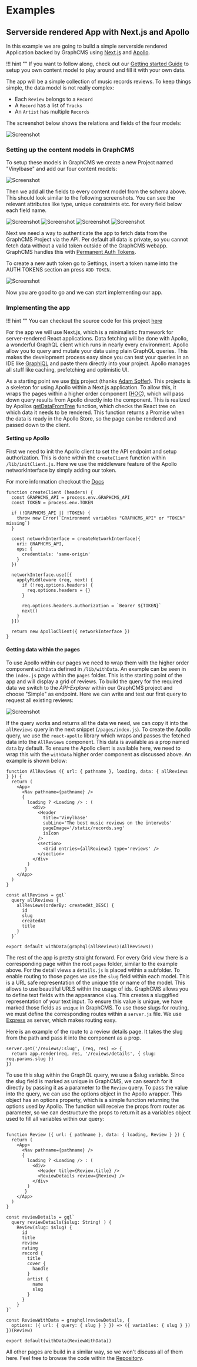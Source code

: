 # Examples

## Serverside rendered App with Next.js and Apollo

In this example we are going to build a simple serverside rendered Application backed by GraphCMS using [Next.js](https://zeit.co/) and [Apollo](http://www.apollodata.com/).

!!! hint ""
    If you want to follow along, check out our [Getting started Guide](Getting_Started) to setup you own content model to play around and fill it with your own data.


The app will be a simple collection of music records reviews. To keep things simple, the data model is not really complex:

* Each `Review` belongs to a `Record`
* A `Record` has a list of `Tracks`
* An `Artist` has multiple `Records`

The screenshot below shows the relations and fields of the four models:

![Screenshot](img/examples/vinylbase/schema.png)

### Setting up the content models in GraphCMS

To setup these models in GraphCMS we create a new Project named "Vinylbase" and add our four content models:

![Screenshot](img/examples/vinylbase/models.png)

Then we add all the fields to every content model from the schema above. This should look similar to the following screenshots.
You can see the relevant attributes like type, unique constraints etc. for every field below each field name.

![Screenshot](img/examples/vinylbase/fields_record.png)
![Screenshot](img/examples/vinylbase/fields_review.png)
![Screenshot](img/examples/vinylbase/fields_track.png)
![Screenshot](img/examples/vinylbase/fields_artist.png)

Next we need a way to authenticate the app to fetch data from the GraphCMS Project via the API. Per default all data is private, so you cannot fetch data without a valid token outside of the GraphCMS webapp.
GraphCMS handles this with [Permanent Auth Tokens](permanent-auth-tokens).

To create a new auth token go to Settings, insert a token name into the AUTH TOKENS section an press `ADD TOKEN`.

![Screenshot](img/examples/vinylbase/create_token.png)

Now you are good to go and we can start implementing our app.

### Implementing the app


!!! hint ""
    You can checkout the source code for this project [here](https://github.com/GraphCMS/Vinylbase)

For the app we will use Next.js, which is a minimalistic framework for server-rendered React applications.
Data fetching will be done with Apollo, a wonderful GraphQL client which runs in nearly every environment.
Apollo allow you to query and mutate your data using plain GraphQL queries. This makes the development process easy since you can test your queries in an IDE like [GraphiQL](https://github.com/graphql/graphiql) and paste them directly into your project. Apollo manages all stuff like caching, prefetching and optimistic UI.

As a starting point we use [this](https://github.com/ads1018/next-apollo-example) project (thanks [Adam Soffer](http://twitter.com/adamSoffer)).
This projects is a skeleton for using Apollo within a Next.js application. To allow this, it wraps the pages within a higher order component ([HOC](https://facebook.github.io/react/docs/higher-order-components.html)), which will pass down query results from Apollo directly into the component. This is realized by Apollos [getDataFromTree](http://dev.apollodata.com/react/server-side-rendering.html#getDataFromTree) function, which checks the React tree on which data it needs to be rendered. This function returns a Promise when the data is ready in the Apollo Store, so the page can be rendered and passed down to the client.

#### Setting up Apollo

First we need to init the Apollo client to set the API endpoint and setup authorization. This is done within the `createClient` function within `/lib/initClient.js`.
Here we use the middleware feature of the Apollo networkInterface by simply adding our token.

For more information checkout the [Docs](http://dev.apollodata.com/react/auth.html)

```
function createClient (headers) {
  const GRAPHCMS_API = process.env.GRAPHCMS_API
  const TOKEN = process.env.TOKEN

  if (!GRAPHCMS_API || !TOKEN) {
    throw new Error(`Environment variables "GRAPHCMS_API" or "TOKEN" missing`)
  }

  const networkInterface = createNetworkInterface({
    uri: GRAPHCMS_API,
    ops: {
      credentials: 'same-origin'
    }
  })

  networkInterface.use([{
    applyMiddleware (req, next) {
      if (!req.options.headers) {
        req.options.headers = {}
      }

      req.options.headers.authorization = `Bearer ${TOKEN}`
      next()
    }
  }])

  return new ApolloClient({ networkInterface })
}

```

#### Getting data within the pages

To use Apollo within our pages we need to wrap them with the higher order component `withData` defined in `/lib/withData`. An example can be seen in the `index.js` page within the `pages` folder. This is the starting point of the app and will display a grid of reviews.
To build the query for the required data we switch to the *API-Explorer* within our GraphCMS project and choose "Simple" as endpoint.
Here we can write and test our first query to request all existing reviews:

![Screenshot](img/examples/vinylbase/graphiql.png)

If the query works and returns all the data we need, we can copy it into the `allReviews` query in the next snippet (`/pages/index.js`).
To create the Apollo query, we use the `react-apollo` library which wraps and passes the fetched data into the `AllReviews` component. This data is available as a prop named `data` by default.
To ensure the Apollo client is available here, we need to wrap this with the `withData` higher order component as discussed above.
An example is shown below:

```
function AllReviews ({ url: { pathname }, loading, data: { allReviews } }) {
  return (
    <App>
      <Nav pathname={pathname} />
      {
        loading ? <Loading /> : (
          <div>
            <Header
              title='Vinylbase'
              subLine='The best music reviews on the interwebs'
              pageImage='/static/records.svg'
              isIcon
            />
            <section>
              <Grid entries={allReviews} type='reviews' />
            </section>
          </div>
        )
       }
    </App>
  )
}

const allReviews = gql`
  query allReviews {
    allReviews(orderBy: createdAt_DESC) {
      id
      slug
      createdAt
      title
    }
  }`

export default withData(graphql(allReviews)(AllReviews))
```

The rest of the app is pretty straight forward. For every Grid view there is a corresponding page within the root `pages` folder, similar to the example above.
For the detail views a `details.js` is placed within a subfolder.
To enable routing to those pages we use the `slug` field within each model. This is a URL safe representation of the unique title or name of the model. This allows to use beautiful URLS within the usage of ids. GraphCMS allows you to define text fields with the appearance `slug`. This creates a sluggified representation of your text input. To ensure this value is unique, we have marked those fields as `unique` in GraphCMS.
To use those slugs for routing, we must define the corresponding routes within a `server.js` file. We use [Express](https://express.com) as server, which makes routing easy.

Here is an example of the route to a review details page. It takes the slug from the path and pass it into the component as a prop.

```
server.get('/reviews/:slug', (req, res) => {
  return app.render(req, res, '/reviews/details', { slug: req.params.slug })
})
```


To use this slug within the GraphQL query, we use a $slug variable. Since the slug field is marked as unique in GraphCMS, we can search for it directly by passing it as a parameter to the `Review` query.
To pass the value into the query, we can use the options object in the Apollo wrapper.
This object has an options property, which is a simple function returning the options used by Apollo. The function will receive the props from router as parameter, so we can destructure the props to return it as a variables object used to fill all variables within our query:

```

function Review ({ url: { pathname }, data: { loading, Review } }) {
  return (
    <App>
      <Nav pathname={pathname} />
      {
        loading ? <Loading /> : (
          <div>
            <Header title={Review.title} />
            <ReviewDetails review={Review} />
          </div>
        )
       }
    </App>
  )
}

const reviewDetails = gql`
  query reviewDetails($slug: String! ) {
    Review(slug: $slug) {
      id
      title
      review
      rating
      record {
        title
        cover {
          handle
        }
        artist {
          name
          slug
        }
      }
    }
}`

const ReviewWithData = graphql(reviewDetails, {
  options: ({ url: { query: { slug } } }) => ({ variables: { slug } })
})(Review)

export default(withData(ReviewWithData))
```

All other pages are build in a similar way, so we won't discuss all of them here. Feel free to browse the code within the [Repository](https://github.com/GraphCMS/Vinylbase).
